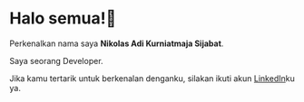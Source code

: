 # Halo semua!👋

Perkenalkan nama saya **Nikolas Adi Kurniatmaja Sijabat**.<br>

Saya seorang Developer.<br>

<!-- Saya bertanggung jawab pada kualitas materi iOS dengan dibekali [sertifikasi dari University of Toronto](https://www.coursera.org/account/accomplishments/specialization/CLKJD8XBXJ3M).<br>

Saya juga memiliki gelar Google Associate Android Developer sejak 2019.<br> -->

Jika kamu tertarik untuk berkenalan denganku, silakan ikuti akun [LinkedIn](https://www.linkedin.com/in/adinikolas/)ku ya.
